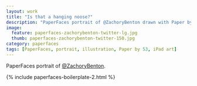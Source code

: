 ```yaml
---
layout: work
title: "Is that a hanging noose?"
description: "PaperFaces portrait of @ZachoryBenton drawn with Paper by 53 on an iPad."
image: 
  feature: paperfaces-zachorybenton-twitter-lg.jpg
  thumb: paperfaces-zachorybenton-twitter-150.jpg
category: paperfaces
tags: [PaperFaces, portrait, illustration, Paper by 53, iPad art]
---
```


PaperFaces portrait of [@ZachoryBenton](http://twitter.com/zachorybenton).

{% include paperfaces-boilerplate-2.html %}